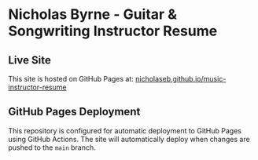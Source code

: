 # Nicholas Byrne - Guitar & Songwriting Instructor Resume

## Live Site
This site is hosted on GitHub Pages at: [nicholaseb.github.io/music-instructor-resume](https://nicholaseb.github.io/music-instructor-resume)

## GitHub Pages Deployment

This repository is configured for automatic deployment to GitHub Pages using GitHub Actions. The site will automatically deploy when changes are pushed to the `main` branch.